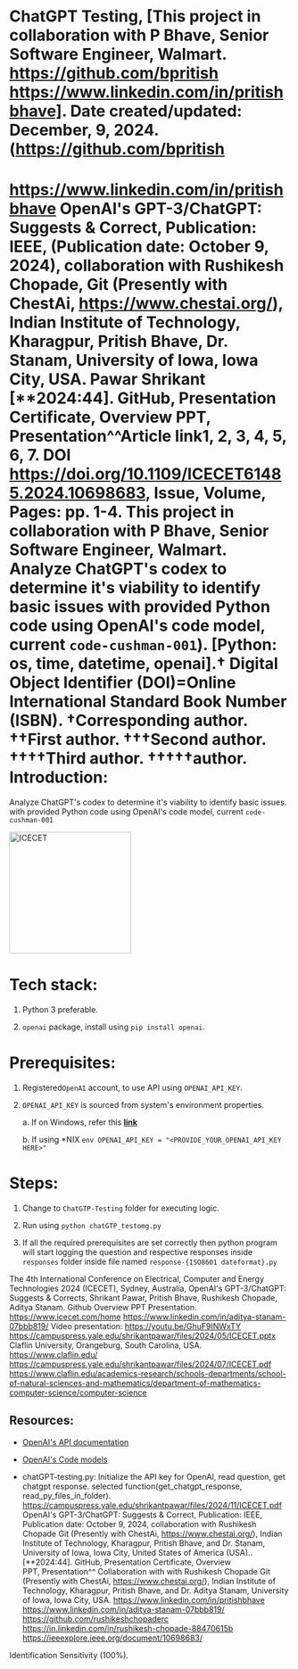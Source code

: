 # ChatGPT Testing, [This project in collaboration with P Bhave, Senior Software Engineer, Walmart. https://github.com/bpritish https://www.linkedin.com/in/pritishbhave]. Date created/updated: December, 9, 2024. (https://github.com/bpritish
https://www.linkedin.com/in/pritishbhave
OpenAI's GPT-3/ChatGPT: Suggests & Correct, Publication: IEEE, (Publication date: October 9, 2024), collaboration with Rushikesh Chopade, Git (Presently with ChestAi, https://www.chestai.org/), Indian Institute of Technology, Kharagpur, Pritish Bhave, Dr. Stanam, University of Iowa, Iowa City, USA. Pawar Shrikant [**2024:44]. GitHub, Presentation Certificate, Overview PPT, Presentation^^Article link1, 2, 3, 4, 5, 6, 7. DOI https://doi.org/10.1109/ICECET61485.2024.10698683, Issue, Volume, Pages: pp. 1-4.
This project in collaboration with P Bhave, Senior Software Engineer, Walmart. Analyze ChatGPT's codex to determine it's viability to identify basic issues with provided Python code using OpenAI's code model, current `code-cushman-001`).
[Python: os, time, datetime, openai].† Digital Object Identifier (DOI)=Online International Standard Book Number (ISBN).
†Corresponding author. ††First author. †††Second author. ††††Third author. †††††author.
Introduction:
===
Analyze ChatGPT's codex to determine it's viability to identify basic issues.
with provided Python code using OpenAI's code model, current `code-cushman-001`

<img width="218" alt="ICECET" src="https://github.com/spawar2/ChatGPT-Testing/assets/25118302/c62bd8c9-3f41-46ed-a417-98916024b4b2">

Tech stack:
===
1. Python 3 preferable.

2. `openai` package, install using `pip install openai`.


Prerequisites:
===
1. Registered`OpenAI` account, to use API using `OPENAI_API_KEY`.

2. `OPENAI_API_KEY` is sourced from system's environment properties.

	a. If on Windows, refer this [__link__](https://docs.oracle.com/en/database/oracle/machine-learning/oml4r/1.5.1/oread/creating-and-modifying-environment-variables-on-windows.html)

	b. If using \*NIX `env OPENAI_API_KEY = "<PROVIDE_YOUR_OPENAI_API_KEY HERE>"`


Steps:
===
1. Change to `ChatGTP-Testing` folder for executing logic.

2. Run using `python chatGTP_testomg.py`

3. If all the required prerequisites are set correctly then python program will start logging the question and respective responses inside `responses` folder inside file named `response-{ISO8601 dateformat}.py`

The 4th International Conference on Electrical, Computer and Energy Technologies 2024 (ICECET), Sydney, Australia, OpenAI's GPT-3/ChatGPT: Suggests & Corrects, Shrikant Pawar, Pritish Bhave, Rushikesh Chopade, Aditya Stanam. Github Overview PPT Presentation.
https://www.icecet.com/home
https://www.linkedin.com/in/aditya-stanam-07bbb819/
Video presentation: https://youtu.be/GhuF9INWxTY
https://campuspress.yale.edu/shrikantpawar/files/2024/05/ICECET.pptx
Claflin University, Orangeburg, South Carolina, USA. 
https://www.claflin.edu/
https://campuspress.yale.edu/shrikantpawar/files/2024/07/ICECET.pdf
https://www.claflin.edu/academics-research/schools-departments/school-of-natural-sciences-and-mathematics/department-of-mathematics-computer-science/computer-science

Resources:
---
- [OpenAI's API documentation](https://platform.openai.com/docs/api-reference/introduction)
- [OpenAI's Code models](https://platform.openai.com/docs/models/codex)

- chatGPT-testing.py: Initialize the API key for OpenAI, read question, get chatgpt response.
selected function(get_chatgpt_response, read_py_files_in_folder).
https://campuspress.yale.edu/shrikantpawar/files/2024/11/ICECET.pdf
OpenAI's GPT-3/ChatGPT: Suggests & Correct, Publication: IEEE, Publication date: October 9, 2024, collaboration with Rushikesh Chopade Git (Presently with ChestAi, https://www.chestai.org/), Indian Institute of Technology, Kharagpur, Pritish Bhave, and Dr. Stanam, University of Iowa, Iowa City, United States of America (USA)..[**2024:44]. GitHub, Presentation Certificate, Overview PPT, Presentation^^
Collaboration with with Rushikesh Chopade Git (Presently with ChestAi, https://www.chestai.org/), Indian Institute of Technology, Kharagpur, Pritish Bhave, and Dr. Aditya Stanam, University of Iowa, Iowa City, USA. https://www.linkedin.com/in/pritishbhave
https://www.linkedin.com/in/aditya-stanam-07bbb819/
https://github.com/rushikeshchopaderc
https://in.linkedin.com/in/rushikesh-chopade-88470615b
https://ieeexplore.ieee.org/document/10698683/

Identification Sensitivity (100%).

